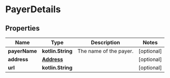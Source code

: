 
# PayerDetails

## Properties
| Name | Type | Description | Notes |
| ------------ | ------------- | ------------- | ------------- |
| **payerName** | **kotlin.String** | The name of the payer. |  [optional] |
| **address** | [**Address**](Address.md) |  |  [optional] |
| **url** | **kotlin.String** |  |  [optional] |




